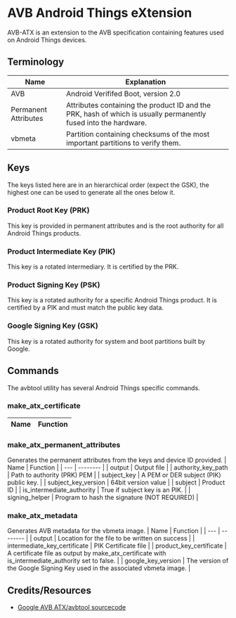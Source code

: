 # AVB Android Things eXtension
AVB-ATX is an extension to the AVB specification containing features used on Android Things devices.

## Terminology
| Name  | Explanation |
| ------------- | ------------- |
| AVB      | Android Verififed Boot, version 2.0 | 
| Permanent Attributes | Attributes containing the product ID and the PRK, hash of which is usually permanently fused into the hardware. |
| vbmeta | Partition containing checksums of the most important partitions to verify them. |
## Keys
The keys listed here are in an hierarchical order (expect the GSK), the highest one can be used to generate all the ones below it.
### Product Root Key (PRK)
This key is provided in permanent attributes and is the root authority for all Android Things products.

### Product Intermediate Key (PIK)
This key is a rotated intermediary. It is certified by the PRK.

### Product Signing Key (PSK)
This key is a rotated authority for a specific Android Things product. It is certified by a PIK and must match the public key data.

### Google Signing Key (GSK)
This key is a rotated authority for system and boot partitions built by Google.

## Commands
The avbtool utility has several Android Things specific commands. 
### make_atx_certificate
| Name | Function |
| ---  | -------- |

### make_atx_permanent_attributes
Generates the permanent attributes from the keys and device ID provided.
| Name | Function |
| ---  | -------- |
| output | Output file |
| authority_key_path | Path to authority (PRK) PEM |
| subject_key | A PEM or DER subject (PIK) public key. |
| subject_key_version | 64bit version value |
| subject | Product ID | 
| is_intermediate_authority | True if subject key is an PIK. |
| signing_helper | Program to hash the signature (NOT REQUIRED) | 
### make_atx_metadata
Generates AVB metadata for the vbmeta image.
| Name | Function |
| ---  | -------- |
| output | Location for the file to be written on success |
| intermediate_key_certificate | PIK Certificate file |
| product_key_certificate | A certificate file as output by make_atx_certificate with is_intermediate_authority set to false. |
| google_key_version | The version of the Google Signing Key used in the associated vbmeta image. |

## Credits/Resources
- [Google AVB ATX/avbtool sourcecode](https://android.googlesource.com/platform/external/avb/+/147b08db62f068c4fa76c3629f83d4282b614039)
